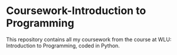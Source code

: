 # Coursework-Introduction to Programming
This repository contains all my coursework from the course at WLU: Introduction to Programming, coded in Python.
